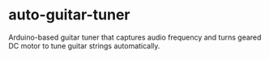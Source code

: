 # auto-guitar-tuner
Arduino-based guitar tuner that captures audio frequency and turns geared DC motor to tune guitar strings automatically.
